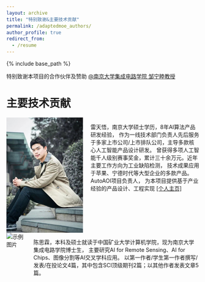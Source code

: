 ```yaml
---
layout: archive
title: "特别致谢&主要技术贡献"
permalink: /adaptedmoe_authors/
author_profile: true
redirect_from:
  - /resume
---
```


{% include base_path %}

特别致谢本项目的合作伙伴及赞助 [@南京大学集成电路学院 邹宁睦教授](https://zouningmu.github.io/)

# 主要技术贡献

<div style="display: flex; align-items: left;">
  <img src="\images\profile.jpg" alt="示例图片" style="width: 200px; height: auto; margin-right: 20px;">
  <p>雷天悟，南京大学硕士学历，8年AI算法产品研发经验，
     作为一线技术部门负责人先后服务于多家上市公司/上市排队公司，主导多款核心人工智能产品设计研发。
     曾获得多项人工智能千人级别赛事奖金，累计三十余万元。近年主要工作方向为工业缺陷检测，
     技术成果应用于苹果、宁德时代等大型企业的多款产品。AutoAOI项目负责人，
     为本项目提供基于产业经验的产品设计、工程实现 <a href="https://ray3572.github.io/">[个人主页]</a></p>
</div>

<div style="display: flex; align-items: left;">
  <img src="https://github.com/ray3572/AdaptedMoE_web/tree/gh-pages/images/authors/csl.png" alt="示例图片" style="width: 200px; height: auto; margin-right: 20px;">
  <p>陈思霖，本科及硕士就读于中国矿业大学计算机学院，现为南京大学集成电路学院博士生，
主要研究AI for Remote Sensing、AI for Chips、图像分割等AI交叉学科应用。
以第一作者/学生第一作者撰写/发表/在投论文4篇，其中包含SCI顶级期刊2篇；以其他作者发表文章5篇。


</p>
</div>










